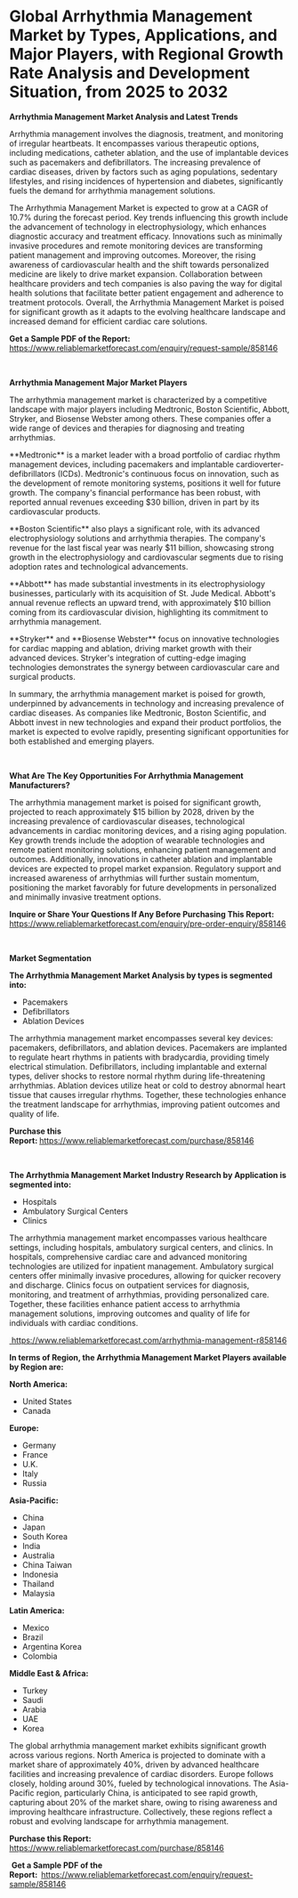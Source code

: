 <p><h1>Global Arrhythmia Management Market by Types, Applications, and Major Players, with Regional Growth Rate Analysis and Development Situation, from 2025 to 2032</h1></p><p><strong>Arrhythmia Management Market Analysis and Latest Trends</strong></p>
<p><p>Arrhythmia management involves the diagnosis, treatment, and monitoring of irregular heartbeats. It encompasses various therapeutic options, including medications, catheter ablation, and the use of implantable devices such as pacemakers and defibrillators. The increasing prevalence of cardiac diseases, driven by factors such as aging populations, sedentary lifestyles, and rising incidences of hypertension and diabetes, significantly fuels the demand for arrhythmia management solutions.</p><p>The Arrhythmia Management Market is expected to grow at a CAGR of 10.7% during the forecast period. Key trends influencing this growth include the advancement of technology in electrophysiology, which enhances diagnostic accuracy and treatment efficacy. Innovations such as minimally invasive procedures and remote monitoring devices are transforming patient management and improving outcomes. Moreover, the rising awareness of cardiovascular health and the shift towards personalized medicine are likely to drive market expansion. Collaboration between healthcare providers and tech companies is also paving the way for digital health solutions that facilitate better patient engagement and adherence to treatment protocols. Overall, the Arrhythmia Management Market is poised for significant growth as it adapts to the evolving healthcare landscape and increased demand for efficient cardiac care solutions.</p></p>
<p><strong>Get a Sample PDF of the Report:&nbsp;</strong> <a href="https://www.reliablemarketforecast.com/enquiry/request-sample/858146?utm_campaign=3092&utm_medium=2&utm_source=Github&utm_content=ia&utm_term=13042025&utm_id=arrhythmia-management">https://www.reliablemarketforecast.com/enquiry/request-sample/858146</a></p>
<p>&nbsp;</p>
<p><strong>Arrhythmia Management Major Market Players</strong></p>
<p><p>The arrhythmia management market is characterized by a competitive landscape with major players including Medtronic, Boston Scientific, Abbott, Stryker, and Biosense Webster among others. These companies offer a wide range of devices and therapies for diagnosing and treating arrhythmias.</p><p>**Medtronic** is a market leader with a broad portfolio of cardiac rhythm management devices, including pacemakers and implantable cardioverter-defibrillators (ICDs). Medtronic's continuous focus on innovation, such as the development of remote monitoring systems, positions it well for future growth. The company's financial performance has been robust, with reported annual revenues exceeding $30 billion, driven in part by its cardiovascular products.</p><p>**Boston Scientific** also plays a significant role, with its advanced electrophysiology solutions and arrhythmia therapies. The company's revenue for the last fiscal year was nearly $11 billion, showcasing strong growth in the electrophysiology and cardiovascular segments due to rising adoption rates and technological advancements.</p><p>**Abbott** has made substantial investments in its electrophysiology businesses, particularly with its acquisition of St. Jude Medical. Abbott's annual revenue reflects an upward trend, with approximately $10 billion coming from its cardiovascular division, highlighting its commitment to arrhythmia management.</p><p>**Stryker** and **Biosense Webster** focus on innovative technologies for cardiac mapping and ablation, driving market growth with their advanced devices. Stryker's integration of cutting-edge imaging technologies demonstrates the synergy between cardiovascular care and surgical products.</p><p>In summary, the arrhythmia management market is poised for growth, underpinned by advancements in technology and increasing prevalence of cardiac diseases. As companies like Medtronic, Boston Scientific, and Abbott invest in new technologies and expand their product portfolios, the market is expected to evolve rapidly, presenting significant opportunities for both established and emerging players.</p></p>
<p>&nbsp;</p>
<p><strong>What Are The Key Opportunities For Arrhythmia Management Manufacturers?</strong></p>
<p><p>The arrhythmia management market is poised for significant growth, projected to reach approximately $15 billion by 2028, driven by the increasing prevalence of cardiovascular diseases, technological advancements in cardiac monitoring devices, and a rising aging population. Key growth trends include the adoption of wearable technologies and remote patient monitoring solutions, enhancing patient management and outcomes. Additionally, innovations in catheter ablation and implantable devices are expected to propel market expansion. Regulatory support and increased awareness of arrhythmias will further sustain momentum, positioning the market favorably for future developments in personalized and minimally invasive treatment options.</p></p>
<p><strong>Inquire or Share Your Questions If Any Before Purchasing This Report:</strong> <a href="https://www.reliablemarketforecast.com/enquiry/pre-order-enquiry/858146?utm_campaign=3092&utm_medium=2&utm_source=Github&utm_content=ia&utm_term=13042025&utm_id=arrhythmia-management">https://www.reliablemarketforecast.com/enquiry/pre-order-enquiry/858146</a></p>
<p>&nbsp;</p>
<p><strong>Market Segmentation</strong></p>
<p><strong>The Arrhythmia Management Market Analysis by types is segmented into:</strong></p>
<p><ul><li>Pacemakers</li><li>Defibrillators</li><li>Ablation Devices</li></ul></p>
<p><p>The arrhythmia management market encompasses several key devices: pacemakers, defibrillators, and ablation devices. Pacemakers are implanted to regulate heart rhythms in patients with bradycardia, providing timely electrical stimulation. Defibrillators, including implantable and external types, deliver shocks to restore normal rhythm during life-threatening arrhythmias. Ablation devices utilize heat or cold to destroy abnormal heart tissue that causes irregular rhythms. Together, these technologies enhance the treatment landscape for arrhythmias, improving patient outcomes and quality of life.</p></p>
<p><strong>Purchase this Report:&nbsp;</strong><a href="https://www.reliablemarketforecast.com/purchase/858146?utm_campaign=3092&utm_medium=2&utm_source=Github&utm_content=ia&utm_term=13042025&utm_id=arrhythmia-management">https://www.reliablemarketforecast.com/purchase/858146</a></p>
<p>&nbsp;</p>
<p><strong>The Arrhythmia Management Market Industry Research by Application is segmented into:</strong></p>
<p><ul><li>Hospitals</li><li>Ambulatory Surgical Centers</li><li>Clinics</li></ul></p>
<p><p>The arrhythmia management market encompasses various healthcare settings, including hospitals, ambulatory surgical centers, and clinics. In hospitals, comprehensive cardiac care and advanced monitoring technologies are utilized for inpatient management. Ambulatory surgical centers offer minimally invasive procedures, allowing for quicker recovery and discharge. Clinics focus on outpatient services for diagnosis, monitoring, and treatment of arrhythmias, providing personalized care. Together, these facilities enhance patient access to arrhythmia management solutions, improving outcomes and quality of life for individuals with cardiac conditions.</p></p>
<p><a href="https://www.reliablemarketforecast.com/arrhythmia-management-r858146?utm_campaign=3092&utm_medium=2&utm_source=Github&utm_content=ia&utm_term=13042025&utm_id=arrhythmia-management">&nbsp;https://www.reliablemarketforecast.com/arrhythmia-management-r858146</a></p>
<p><strong>In terms of Region, the Arrhythmia Management Market Players available by Region are:</strong></p>
<p>
    <p> <strong> North America: </strong>
        <ul>
            <li>United States</li>
            <li>Canada</li>
        </ul>
        </p> 
    <p> <strong> Europe: </strong>
        <ul>
            <li>Germany</li>
            <li>France</li>
            <li>U.K.</li>
            <li>Italy</li>
            <li>Russia</li>
        </ul>
        </p> 
    <p> <strong> Asia-Pacific: </strong>
        <ul>
            <li>China</li>
            <li>Japan</li>
            <li>South Korea</li>
            <li>India</li>
            <li>Australia</li>
            <li>China Taiwan</li>
            <li>Indonesia</li>
            <li>Thailand</li>
            <li>Malaysia</li>
        </ul>
        </p> 
    <p> <strong> Latin America: </strong>
        <ul>
            <li>Mexico</li>
            <li>Brazil</li>
            <li>Argentina Korea</li>
            <li>Colombia</li>
        </ul>
        </p> 
    <p> <strong> Middle East & Africa: </strong>
        <ul>
            <li>Turkey</li>
            <li>Saudi</li>
            <li>Arabia</li>
            <li>UAE</li>
            <li>Korea</li>
        </ul>
    </p>
    </p>
<p><p>The global arrhythmia management market exhibits significant growth across various regions. North America is projected to dominate with a market share of approximately 40%, driven by advanced healthcare facilities and increasing prevalence of cardiac disorders. Europe follows closely, holding around 30%, fueled by technological innovations. The Asia-Pacific region, particularly China, is anticipated to see rapid growth, capturing about 20% of the market share, owing to rising awareness and improving healthcare infrastructure. Collectively, these regions reflect a robust and evolving landscape for arrhythmia management.</p></p>
<p><strong>Purchase this Report: </strong><a href="https://www.reliablemarketforecast.com/purchase/858146?utm_campaign=3092&utm_medium=2&utm_source=Github&utm_content=ia&utm_term=13042025&utm_id=arrhythmia-management">https://www.reliablemarketforecast.com/purchase/858146</a></p>
<p>&nbsp;<strong>Get a Sample PDF of the Report:&nbsp;&nbsp;</strong><a href="https://www.reliablemarketforecast.com/enquiry/request-sample/858146?utm_campaign=3092&utm_medium=2&utm_source=Github&utm_content=ia&utm_term=13042025&utm_id=arrhythmia-management">https://www.reliablemarketforecast.com/enquiry/request-sample/858146</a></p>
<p><strong></strong></p>
<p><p></p><p></p><p></p></p>